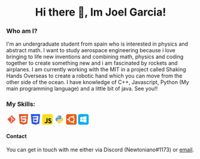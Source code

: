 <h1 align="center"> Hi there 👋, Im Joel Garcia! </h1>

### Who am I?
I'm an undergraduate student from spain who is interested in physics and abstract math. I want to study aerospace engineering because i love bringing to life new inventions and combining math, physics and coding together to create something new and i am fascinated by rockets and airplanes. I am currently working with the MIT in a project called Shaking Hands Overseas to create a robotic hand which you can move from the other side of the ocean. I have knowledge of C++, Javascript, Python (My main programming language) and a little bit of java. See you!!

### My Skills:
<p align="left">
    <img height="28" width="28" src="https://raw.githubusercontent.com/edent/SuperTinyIcons/master/images/svg/git.svg" />
    <img height="28" width="28" src="https://raw.githubusercontent.com/edent/SuperTinyIcons/master/images/svg/html5.svg" />
    <img height="28" width="28" src="https://raw.githubusercontent.com/edent/SuperTinyIcons/master/images/svg/css3.svg" />
    <img height="28" width="28" src="https://raw.githubusercontent.com/edent/SuperTinyIcons/master/images/svg/javascript.svg" />
    <img height="28" width="28" src="https://raw.githubusercontent.com/edent/SuperTinyIcons/master/images/svg/python.svg" />
    <img height="28" width="28" src="https://raw.githubusercontent.com/edent/SuperTinyIcons/master/images/svg/ubuntu.svg" />
    <img height="28" width="28" src="https://raw.githubusercontent.com/edent/SuperTinyIcons/master/images/svg/windows.svg" />
</p>


#### Contact

You can get in touch with me either via Discord (Newtoniano#1173) or [email](joel.garcia1202@hotmail.com).<br>
